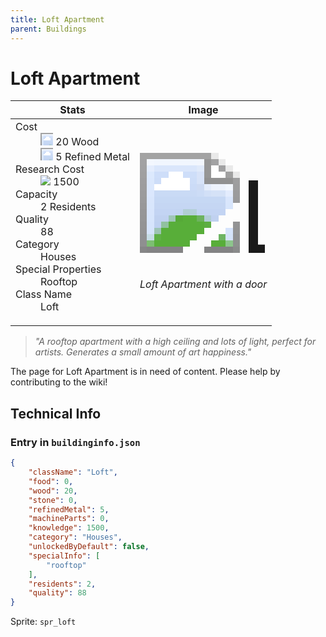 ```yaml
---
title: Loft Apartment
parent: Buildings
---
```

# Loft Apartment

[//]: # (Pre-generated content)
<table><thead><tr><th>Stats</th><th>Image</th></tr></thead><tbody><tr><td><dl><dt>Cost</dt><dd><div class="resource-icon"><img style="object-position: -637px -751px;" src="https://tfe2-wiki.github.io/assets/sprites.png"></div> 20 Wood<br><div class="resource-icon"><img style="object-position: -795px -775px;" src="https://tfe2-wiki.github.io/assets/sprites.png"></div> 5 Refined Metal</dd><dt>Research Cost</dt><dd><img style="object-position: -268px -522px;" src="https://tfe2-wiki.github.io/assets/sprites.png"> 1500</dd><dt>Capacity</dt><dd>2 Residents</dd><dt>Quality</dt><dd>88</dd><dt>Category</dt><dd>Houses</dd><dt>Special Properties</dt><dd>Rooftop</dd><dt>Class Name</dt><dd>Loft</dd></dl></td><td><style>.building-image {width: 200px;height: 200px;overflow: hidden;position: relative;}.building-image img {image-rendering: pixelated;object-fit: none;transform: scale(10);transform-origin: left top;position: absolute;left: 0;top: 0;}.resource-image {width: 200px;height: 200px;overflow: hidden;position: relative;}.resource-image img {image-rendering: pixelated;object-fit: none;transform: scale(20);transform-origin: left top;position: absolute;left: 0;top: 0;}.building-icon {width: 20px;height: 20px;overflow: hidden;position: relative;display: inline-block;}.building-icon img {image-rendering: pixelated;object-fit: none;transform: scale(1);transform-origin: left top;position: absolute;left: 0;top: 0;}.resource-icon {width: 20px;height: 20px;overflow: hidden;position: relative;display: inline-block;}.resource-icon img {image-rendering: pixelated;object-fit: none;transform: scale(2);transform-origin: left top;position: absolute;left: 0;top: 0;}</style><div class="building-image"><img style="object-position: -428px -912px;" src="https://tfe2-wiki.github.io/assets/sprites.png" alt="Loft Apartment Back"><img style="object-position: -406px -912px;" src="https://tfe2-wiki.github.io/assets/sprites.png" alt="Loft Apartment"></div><i>Loft Apartment with a door</i></td></tr></tbody></table><blockquote><i>"A rooftop apartment with a high ceiling and lots of light, perfect for artists. Generates a small amount of art happiness."</i></blockquote>

The page for Loft Apartment is in need of content. Please help by contributing to the wiki!

## Technical Info
### Entry in `buildinginfo.json`

```json
{
    "className": "Loft",
    "food": 0,
    "wood": 20,
    "stone": 0,
    "refinedMetal": 5,
    "machineParts": 0,
    "knowledge": 1500,
    "category": "Houses",
    "unlockedByDefault": false,
    "specialInfo": [
        "rooftop"
    ],
    "residents": 2,
    "quality": 88
}
```

Sprite: `spr_loft`


